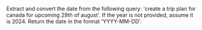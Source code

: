 Extract and convert the date from the following query: 'create a trip plan for canada for upcoming 29th of august'. If the year is not provided, assume it is 2024. Return the date in the format 'YYYY-MM-DD'.